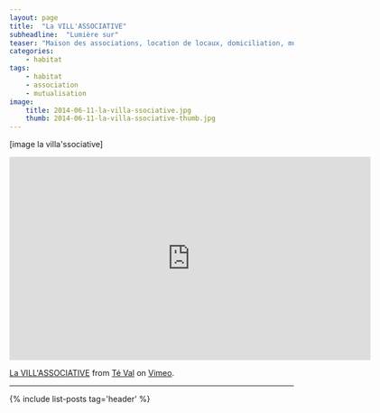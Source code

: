 ```yaml
---
layout: page
title:  "La VILL'ASSOCIATIVE"
subheadline:  "Lumière sur"
teaser: "Maison des associations, location de locaux, domiciliation, mutualisation des moyens."
categories:
    - habitat
tags:
    - habitat
    - association
    - mutualisation
image:
    title: 2014-06-11-la-villa-ssociative.jpg
    thumb: 2014-06-11-la-villa-ssociative-thumb.jpg
---
```


[image la villa'ssociative]

<iframe src="https://player.vimeo.com/video/73866083" width="640" height="360" frameborder="0" webkitallowfullscreen mozallowfullscreen allowfullscreen></iframe>
<p><a href="https://vimeo.com/73866083">La VILL&#039;ASSOCIATIVE</a> from <a href="https://vimeo.com/user19540477">T&eacute; Val</a> on <a href="https://vimeo.com">Vimeo</a>.</p>

----------

{% include list-posts tag='header' %}
